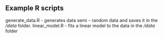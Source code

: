 ## Example R scripts
generate_data.R - generates data semi - random data and saves it in the */data* folder.
linear_model.R - fits a linear model to the data in the */data* folder
